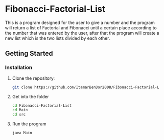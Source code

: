 # Fibonacci-Factorial-List
This is a program designed for the user to give a number and the program will return a list of Factorial and Fibonacci until a certain place according to the number that was entered by the user, after that the program will create a new list which is the two lists divided by each other.

## Getting Started

### Installation

1. Clone the repository:

    ```sh
    git clone https://github.com/ItamarBenDor2008/Fibonacci-Factorial-List
    ```

2. Get into the folder

    ```sh
    cd Fibonacci-Factorial-List
    cd Main
    cd src
    ```
3. Run the program

    ```sh
    java Main
    ```
